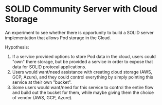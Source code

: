 # SOLID Community Server with Cloud Storage
An experiment to see whether there is opportunity to build a SOLID server implementation
that allows Pod storage in the Cloud.

Hypothesis:
1. If a service provided options to store Pod data in the cloud, users could "own" there
storage, but be provided a service in order to expose that data for SOLID protocal applications.
2. Users would want/need assistance with creating cloud storage (AWS, GCP, Azure), and they could
control everything by simply pointing this service at their own "bucket".
3. Some users would want/need for this service to control the entire flow and build out the bucket
for them, while maybe giving them the choice of vendor (AWS, GCP, Azure).
